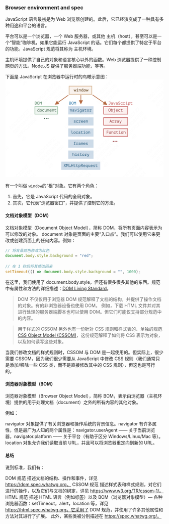 ### Browser environment and spec
JavaScript 语言最初是为 Web 浏览器创建的。此后，它已经演变成了一种具有多种用途和平台的语言。

平台可以是一个浏览器，一个 Web 服务器，或其他 主机（host），甚至可以是一个“智能”咖啡机，如果它能运行 JavaScript 的话。它们每个都提供了特定于平台的功能。JavaScript 规范将其称为 主机环境。

主机环境提供了自己的对象和语言核心以外的函数。Web 浏览器提供了一种控制网页的方法。Node.JS 提供了服务器端功能，等等。

下面是 JavaScript 在浏览器中运行时的鸟瞰示意图：
![浏览器概览](../../assets/browser/1.png)

有一个叫做 `window`的“根”对象。它有两个角色：
1. 首先，它是 JavaScript 代码的全局对象。
2. 其次，它代表“浏览器窗口”，并提供了控制它的方法。

#### 文档对象模型（DOM） 
文档对象模型（Document Object Model），简称 DOM，将所有页面内容表示为可以修改的对象。
document 对象是页面的主要“入口点”。我们可以使用它来更改或创建页面上的任何内容。例如：

```js
// 将背景颜色修改为红色
document.body.style.background = "red";

// 在 1 秒后将其修改回来
setTimeout(() => document.body.style.background = "", 1000);
```

在这里，我们使用了 document.body.style，但还有很多很多其他的东西。规范中有属性和方法的详细描述：[DOM Living Standard](https://dom.spec.whatwg.org/)。

>DOM 不仅仅用于浏览器
DOM 规范解释了文档的结构，并提供了操作文档的对象。有的非浏览器设备也使用 DOM。
例如，下载 HTML 文件并对其进行处理的服务器端脚本也可以使用 DOM。但它们可能仅支持部分规范中的内容。

>用于样式的 CSSOM
另外也有一份针对 CSS 规则和样式表的、单独的规范 [CSS Object Model (CSSOM)](https://www.w3.org/TR/cssom-1/)，这份规范解释了如何将 CSS 表示为对象，以及如何读写这些对象。

当我们修改文档的样式规则时，CSSOM 与 DOM 是一起使用的。但实际上，很少需要 CSSOM，因为我们很少需要从 JavaScript 中修改 CSS 规则（我们通常只是添加/移除一些 CSS 类，而不是直接修改其中的 CSS 规则），但这也是可行的。

#### 浏览器对象模型（BOM）
浏览器对象模型（Browser Object Model），简称 BOM，表示由浏览器（主机环境）提供的用于处理文档（document）之外的所有内容的其他对象。

例如：

navigator 对象提供了有关浏览器和操作系统的背景信息。navigator 有许多属性，但是最广为人知的两个属性是：navigator.userAgent —— 关于当前浏览器，navigator.platform —— 关于平台（有助于区分 Windows/Linux/Mac 等）。
location 对象允许我们读取当前 URL，并且可以将浏览器重定向到新的 URL。

#### 总结
说到标准，我们有：

DOM 规范
描述文档的结构、操作和事件，详见 https://dom.spec.whatwg.org。
CSSOM 规范
描述样式表和样式规则，对它们进行的操作，以及它们与文档的绑定，详见 https://www.w3.org/TR/cssom-1/。
HTML 规范
描述 HTML 语言（例如标签）以及 BOM（浏览器对象模型）— 各种浏览器函数：setTimeout，alert，location 等，详见 https://html.spec.whatwg.org。它采用了 DOM 规范，并使用了许多其他属性和方法对其进行了扩展。
此外，某些类被分别描述在 https://spec.whatwg.org/。
